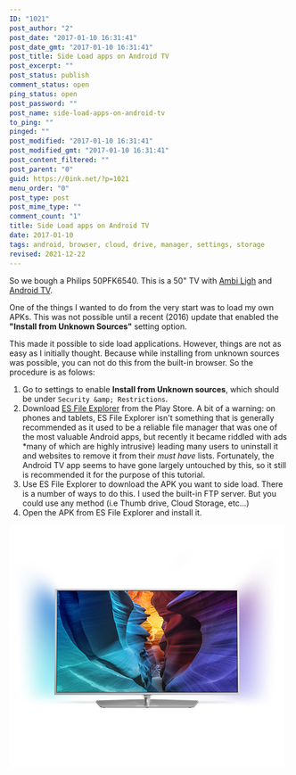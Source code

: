 ```yaml
---
ID: "1021"
post_author: "2"
post_date: "2017-01-10 16:31:41"
post_date_gmt: "2017-01-10 16:31:41"
post_title: Side Load apps on Android TV
post_excerpt: ""
post_status: publish
comment_status: open
ping_status: open
post_password: ""
post_name: side-load-apps-on-android-tv
to_ping: ""
pinged: ""
post_modified: "2017-01-10 16:31:41"
post_modified_gmt: "2017-01-10 16:31:41"
post_content_filtered: ""
post_parent: "0"
guid: https://0ink.net/?p=1021
menu_order: "0"
post_type: post
post_mime_type: ""
comment_count: "1"
title: Side Load apps on Android TV
date: 2017-01-10
tags: android, browser, cloud, drive, manager, settings, storage
revised: 2021-12-22
---
```


So we bough a Philips 50PFK6540.  This is a 50" TV with
[Ambi Ligh](https://en.wikipedia.org/wiki/Ambilight) and
[Android TV](https://en.wikipedia.org/wiki/Android_TV).

One of the things I wanted to do from the very start was to load my own APKs.  This was not
possible until a recent (2016) update that enabled the **"Install from Unknown Sources"**
setting option.

This made it possible to side load applications.  However, things are not as easy as I
initially thought.  Because while installing from unknown sources was possible, you can not
do this from the built-in browser.  So the procedure is as folows:

1. Go to settings to enable **Install from Unknown sources**, which should be under
   `Security &amp; Restrictions`.
2. Download [ES File Explorer](https://play.google.com/store/apps/details?id=com.estrongs.android.pop)
   from the Play Store.  A bit of a warning: on phones and tablets, ES File Explorer isn't something
   that is generally recommended as it used to be a reliable file manager that was one of the
   most valuable Android apps, but recently it became riddled with ads *many of which are highly
   intrusive) leading many users to uninstall it and websites to remove it from their *must have* lists.
   Fortunately, the Android TV app seems to have gone largely untouched by this, so it still is
   recommended it for the purpose of this tutorial.
3. Use ES File Explorer to download the APK you want to side load.  There is a number of ways to do
   this.  I used the built-in FTP server.  But you could use any method (i.e Thumb drive, Cloud
   Storage, etc...)
4. Open the APK from ES File Explorer and install it.

![Philips 50PFK6540](/images/2017/50PFK6540_12-IMS-nl_NL.png)


